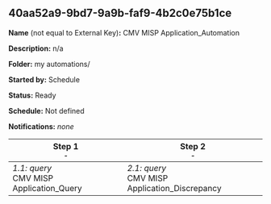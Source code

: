 ## 40aa52a9-9bd7-9a9b-faf9-4b2c0e75b1ce

**Name** (not equal to External Key)**:** CMV MISP Application_Automation

**Description:** n/a

**Folder:** my automations/

**Started by:** Schedule

**Status:** Ready

**Schedule:** Not defined

**Notifications:** _none_


| Step 1<br>_<small>-</small>_ | Step 2<br>_<small>-</small>_ |
| --- | --- |
| _1.1: query_<br>CMV MISP Application_Query | _2.1: query_<br>CMV MISP Application_Discrepancy |
